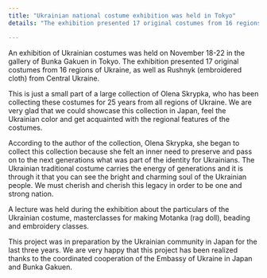 ```yaml
---
title: "Ukrainian national costume exhibition was held in Tokyo"
details: "The exhibition presented 17 original costumes from 16 regions of Ukraine, as well as Rushnyk (embroidered cloth) from Central Ukraine."

---
```


An exhibition of Ukrainian costumes was held on November 18-22 in the gallery of Bunka Gakuen in Tokyo. The exhibition presented 17 original costumes from 16 regions of Ukraine, as well as Rushnyk (embroidered cloth) from Central Ukraine.

This is just a small part of a large collection of Olena Skrypka, who has been collecting these costumes for 25 years from all regions of Ukraine. We are very glad that we could showcase this collection in Japan, feel the Ukrainian color and get acquainted with the regional features of the costumes.

According to the author of the collection, Olena Skrypka, she began to collect this collection because she felt an inner need to preserve and pass on to the next generations what was part of the identity for Ukrainians. The Ukrainian traditional costume carries the energy of generations and it is through it that you can see the bright and charming soul of the Ukrainian people. We must cherish and cherish this legacy in order to be one and strong nation.

A lecture was held during the exhibition about the particulars of the Ukrainian costume, masterclasses for making Motanka (rag doll), beading and embroidery classes.

This project was in preparation by the Ukrainian community in Japan for the last three years. We are very happy that this project has been realized thanks to the coordinated cooperation of the Embassy of Ukraine in Japan and Bunka Gakuen.
